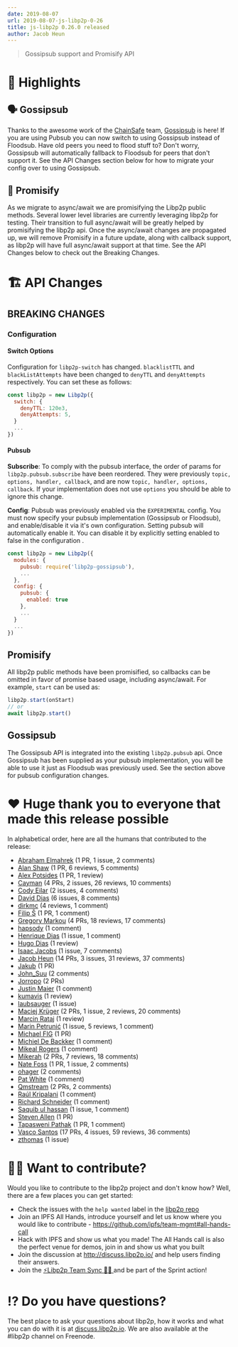 ```yaml
---
date: 2019-08-07
url: 2019-08-07-js-libp2p-0-26
title: js-libp2p 0.26.0 released
author: Jacob Heun
---
```


> Gossipsub support and Promisify API

# 🔦 Highlights

## 🗣 Gossipsub
Thanks to the awesome work of the [ChainSafe](https://github.com/ChainSafe) team, [Gossipsub](https://github.com/ChainSafe/gossipsub-js) is here! If you are using Pubsub you can now switch to using Gossipsub instead of Floodsub. Have old peers you need to flood stuff to? Don't worry, Gossipsub will automatically fallback to Floodsub for peers that don't support it. See the API Changes section below for how to migrate your config over to using Gossipsub.

## 🚉 Promisify
As we migrate to async/await we are promisifying the Libp2p public methods. Several lower level libraries are currently leveraging libp2p for testing. Their transition to full async/await will be greatly helped by promisifying the libp2p api. Once the async/await changes are propagated up, we will remove Promisify in a future update, along with callback support, as libp2p will have full async/await support at that time. See the API Changes below to check out the Breaking Changes.

# 🏗 API Changes

## BREAKING CHANGES

### Configuration

#### Switch Options

Configuration for `libp2p-switch` has changed. `blacklistTTL` and `blackListAttempts` have been changed to `denyTTL` and `denyAttempts` respectively. You can set these as follows:
```js
const libp2p = new Libp2p({
  switch: {
    denyTTL: 120e3,
    denyAttempts: 5,
  }
  ...
})
```

#### Pubsub

**Subscribe**: To comply with the pubsub interface, the order of params for `libp2p.pubsub.subscribe` have been reordered. They were previously `topic, options, handler, callback`, and are now `topic, handler, options, callback`. If your implementation does not use `options` you should be able to ignore this change.

**Config**: Pubsub was previously enabled via the `EXPERIMENTAL` config. You must now specify your pubsub implementation (Gossipsub or Floodsub), and enable/disable it via it's own configuration. Setting pubsub will automatically enable it. You can disable it by explicitly setting enabled to false in the configuration .

```js
const libp2p = new Libp2p({
  modules: {
    pubsub: require('libp2p-gossipsub'),
    ...
  },
  config: {
    pubsub: {
      enabled: true
    },
    ...
  }
  ...
})
```

## Promisify

All libp2p public methods have been promisified, so callbacks can be omitted in favor of promise based usage, including async/await. For example, `start` can be used as:

```js
libp2p.start(onStart)
// or
await libp2p.start()
```

## Gossipsub

The Gossipsub API is integrated into the existing `libp2p.pubsub` api. Once Gossipsub has been supplied as your pubsub implementation, you will be able to use it just as Floodsub was previously used. See the section above for pubsub configuration changes.

# ❤️ Huge thank you to everyone that made this release possible

In alphabetical order, here are all the humans that contributed to the release:

* [Abraham Elmahrek](https://github.com/generalpiston) (1 PR, 1 issue, 2 comments)
* [Alan Shaw](https://github.com/alanshaw) (1 PR, 6 reviews, 5 comments)
* [Alex Potsides](https://github.com/achingbrain) (1 PR, 1 review)
* [Cayman](https://github.com/wemeetagain) (4 PRs, 2 issues, 26 reviews, 10 comments)
* [Cody Eilar](https://github.com/AcidLeroy) (2 issues, 4 comments)
* [David Dias](https://github.com/daviddias) (6 issues, 8 comments)
* [dirkmc](https://github.com/dirkmc) (4 reviews, 1 comment)
* [Filip Š](https://github.com/filips123) (1 PR, 1 comment)
* [Gregory Markou](https://github.com/GregTheGreek) (4 PRs, 18 reviews, 17 comments)
* [hapsody](https://github.com/hapsody) (1 comment)
* [Henrique Dias](https://github.com/hacdias) (1 issue, 1 comment)
* [Hugo Dias](https://github.com/hugomrdias) (1 review)
* [Isaac Jacobs](https://github.com/didlie) (1 issue, 7 comments)
* [Jacob Heun](https://github.com/jacobheun) (14 PRs, 3 issues, 31 reviews, 37 comments)
* [Jakub](https://github.com/jakubgs) (1 PR)
* [John_Suu](https://github.com/suutaku) (2 comments)
* [Jorropo](https://github.com/Jorropo) (2 PRs)
* [Justin Maier](https://github.com/JustMaier) (1 comment)
* [kumavis](https://github.com/kumavis) (1 review)
* [laubsauger](https://github.com/laubsauger) (1 issue)
* [Maciej Krüger](https://github.com/mkg20001) (2 PRs, 1 issue, 2 reviews, 20 comments)
* [Marcin Rataj](https://github.com/lidel) (1 review)
* [Marin Petrunić](https://github.com/mpetrunic) (1 issue, 5 reviews, 1 comment)
* [Michael FIG](https://github.com/michaelfig) (1 PR)
* [Michiel De Backker](https://github.com/backkem) (1 comment)
* [Mikeal Rogers](https://github.com/mikeal) (1 comment)
* [Mikerah](https://github.com/Mikerah) (2 PRs, 7 reviews, 18 comments)
* [Nate Foss](https://github.com/npfoss) (1 PR, 1 issue, 2 comments)
* [ohager](https://github.com/ohager) (2 comments)
* [Pat White](https://github.com/patwhite) (1 comment)
* [Qmstream](https://github.com/Qmstream) (2 PRs, 2 comments)
* [Raúl Kripalani](https://github.com/raulk) (1 comment)
* [Richard Schneider](https://github.com/richardschneider) (1 comment)
* [Saquib ul hassan](https://github.com/IamSaquib) (1 issue, 1 comment)
* [Steven Allen](https://github.com/Stebalien) (1 PR)
* [Tapasweni Pathak](https://github.com/tapaswenipathak) (1 PR, 1 comment)
* [Vasco Santos](https://github.com/vasco-santos) (17 PRs, 4 issues, 59 reviews, 36 comments)
* [zthomas](https://github.com/zthomas) (1 issue)

# 🙌🏽 Want to contribute?

Would you like to contribute to the libp2p project and don't know how? Well, there are a few places you can get started:

- Check the issues with the `help wanted` label in the [libp2p repo](https://github.com/libp2p/js-libp2p/issues?q=is%3Aopen+is%3Aissue+label%3A%22help+wanted%22)
- Join an IPFS All Hands, introduce yourself and let us know where you would like to contribute - https://github.com/ipfs/team-mgmt#all-hands-call
- Hack with IPFS and show us what you made! The All Hands call is also the perfect venue for demos, join in and show us what you built
- Join the discussion at http://discuss.libp2p.io/ and help users finding their answers.
- Join the [⚡️Libp2p Team Sync 🙌🏽 ](https://github.com/libp2p/team-mgmt/issues/16) and be part of the Sprint action!

# ⁉️ Do you have questions?

The best place to ask your questions about libp2p, how it works and what you can do with it is at [discuss.libp2p.io](https://discuss.libp2p.io). We are also available at the #libp2p channel on Freenode.

